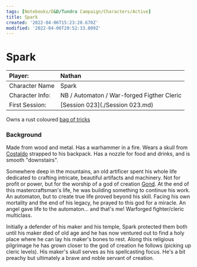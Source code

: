 ```yaml
---
tags: [Notebooks/D&D/Tundra Campaign/Characters/Active]
title: Spark
created: '2022-04-06T15:23:20.670Z'
modified: '2022-04-06T20:52:33.809Z'
---
```


# Spark

| Player: | Nathan |
| :----- | :----- |
| Character Name | Spark |
| Character Info: | NB / Automaton / War-forged Figther Cleric |
| First Session: | [Session 023](./Session 023.md) |

Owns a rust coloured [bag of tricks](https://www.dndbeyond.com/magic-items/bag-of-tricks)

### Background
Made from wood and metal. Has a warhammer in a fire. Wears a skull from [Costaldo](./Costaldo.md) strapped to his backpack. Has a nozzle for food and drinks, and is smooth "downstairs".

Somewhere deep in the mountains, an old artificer spent his whole life dedicated to crafting intricate, beautiful artifacts and machinery. Not for profit or power, but for the worship of a god of creation [Gond](./Gond.md). At the end of this mastercraftsman's life, he was building something to continue his work. An automaton, but to create true life proved beyond his skill. Facing his own mortality and the end of his legacy, he prayed to this god for a miracle. An angel gave life to the automaton... and that's me! Warforged fighter/cleric multiclass.

Initially a defender of his maker and his temple, Spark protected them both until his maker died of old age and he has now ventured out to find a holy place where he can lay his maker's bones to rest. Along this religious pilgrimage he has grown closer to the god of creation he follows (picking up cleric levels). His maker's skull serves as his spellcasting focus. He's a bit preachy but ultimately a brave and noble servant of creation.
